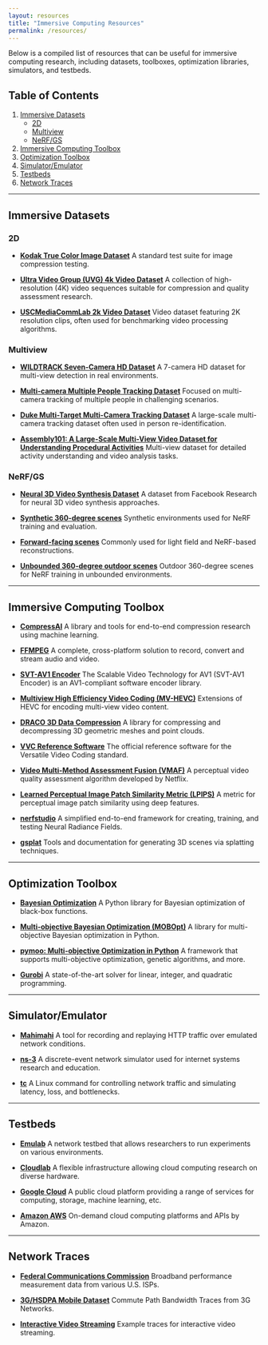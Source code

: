 ```yaml
---
layout: resources
title: "Immersive Computing Resources"
permalink: /resources/
---
```


Below is a compiled list of resources that can be useful for immersive computing research, including datasets, toolboxes, optimization libraries, simulators, and testbeds.

## Table of Contents
1. [Immersive Datasets](#immersive-datasets)
   - [2D](#2d)
   - [Multiview](#multiview)
   - [NeRF/GS](#nerfgs)
2. [Immersive Computing Toolbox](#immersive-computing-toolbox)
3. [Optimization Toolbox](#optimization-toolbox)
4. [Simulator/Emulator](#simulatoremulator)
5. [Testbeds](#testbeds)
6. [Network Traces](#network-traces)

---

## Immersive Datasets

### 2D
- **<a href="https://r0k.us/graphics/kodak/">Kodak True Color Image Dataset</a>** A standard test suite for image compression testing.

- **<a href="https://ultravideo.fi/dataset.html">Ultra Video Group (UVG) 4k Video Dataset</a>**  A collection of high-resolution (4K) video sequences suitable for compression and quality assessment research.

- **<a href="https://mcl.usc.edu/mcl-jcv-dataset/">USCMediaCommLab 2k Video Dataset</a>**  Video dataset featuring 2K resolution clips, often used for benchmarking video processing algorithms.

### Multiview
- **<a href="https://www.epfl.ch/labs/cvlab/data/data-wildtrack/">WILDTRACK Seven-Camera HD Dataset</a>**  A 7-camera HD dataset for multi-view detection in real environments.

- **<a href="https://iccv2021-mmp.github.io/">Multi-camera Multiple People Tracking Dataset</a>**  Focused on multi-camera tracking of multiple people in challenging scenarios.

- **<a href="https://exposing.ai/duke_mtmc/">Duke Multi-Target Multi-Camera Tracking Dataset</a>**  A large-scale multi-camera tracking dataset often used in person re-identification.

- **<a href="https://assembly-101.github.io">Assembly101: A Large-Scale Multi-View Video Dataset for Understanding Procedural Activities</a>**  Multi-view dataset for detailed activity understanding and video analysis tasks.

### NeRF/GS
- **<a href="https://github.com/facebookresearch/Neural_3D_Video">Neural 3D Video Synthesis Dataset</a>**  A dataset from Facebook Research for neural 3D video synthesis approaches.

- **<a href="https://www.matthewtancik.com/nerf">Synthetic 360-degree scenes</a>**  Synthetic environments used for NeRF training and evaluation.

- **<a href="https://github.com/Fyusion/LLFF">Forward-facing scenes</a>**  Commonly used for light field and NeRF-based reconstructions.

- **<a href="https://jonbarron.info/mipnerf360/">Unbounded 360-degree outdoor scenes</a>**  Outdoor 360-degree scenes for NeRF training in unbounded environments.

---

## Immersive Computing Toolbox
- **<a href="https://interdigitalinc.github.io/CompressAI/">CompressAI</a>**  A library and tools for end-to-end compression research using machine learning.

- **<a href="https://www.ffmpeg.org/">FFMPEG</a>**  A complete, cross-platform solution to record, convert and stream audio and video.

- **<a href="https://gitlab.com/AOMediaCodec/SVT-AV1">SVT-AV1 Encoder</a>**  The Scalable Video Technology for AV1 (SVT-AV1 Encoder) is an AV1-compliant software encoder library.

- **<a href="http://hevc.info/mvhevc">Multiview High Efficiency Video Coding (MV-HEVC)</a>**  Extensions of HEVC for encoding multi-view video content.

- **<a href="https://github.com/google/draco">DRACO 3D Data Compression</a>**  A library for compressing and decompressing 3D geometric meshes and point clouds.

- **<a href="https://vcgit.hhi.fraunhofer.de/jvet/VVCSoftware_VTM">VVC Reference Software</a>**  The official reference software for the Versatile Video Coding standard.

- **<a href="https://github.com/Netflix/vmaf">Video Multi-Method Assessment Fusion (VMAF)</a>**  A perceptual video quality assessment algorithm developed by Netflix.

- **<a href="https://github.com/richzhang/PerceptualSimilarity">Learned Perceptual Image Patch Similarity Metric (LPIPS)</a>**  A metric for perceptual image patch similarity using deep features.

- **<a href="https://docs.nerf.studio/">nerfstudio</a>**  A simplified end-to-end framework for creating, training, and testing Neural Radiance Fields.

- **<a href="https://docs.gsplat.studio/main/">gsplat</a>**  Tools and documentation for generating 3D scenes via splatting techniques.

---

## Optimization Toolbox
- **<a href="https://github.com/bayesian-optimization/BayesianOptimization">Bayesian Optimization</a>**  A Python library for Bayesian optimization of black-box functions.

- **<a href="https://github.com/ppgaluzio/MOBOpt">Multi-objective Bayesian Optimization (MOBOpt)</a>**  A library for multi-objective Bayesian optimization in Python.

- **<a href="https://pymoo.org/">pymoo: Multi-objective Optimization in Python</a>**  A framework that supports multi-objective optimization, genetic algorithms, and more.

- **<a href="https://www.gurobi.com/">Gurobi</a>**  A state-of-the-art solver for linear, integer, and quadratic programming.

---

## Simulator/Emulator
- **<a href="http://mahimahi.mit.edu/">Mahimahi</a>**  A tool for recording and replaying HTTP traffic over emulated network conditions.

- **<a href="https://www.nsnam.org/">ns-3</a>**  A discrete-event network simulator used for internet systems research and education.

- **<a href="https://man7.org/linux/man-pages/man8/tc.8.html">tc</a>**  A Linux command for controlling network traffic and simulating latency, loss, and bottlenecks.

---

## Testbeds
- **<a href="https://www.emulab.net/portal/frontpage.php">Emulab</a>**  A network testbed that allows researchers to run experiments on various environments.

- **<a href="https://www.cloudlab.us/">Cloudlab</a>**  A flexible infrastructure allowing cloud computing research on diverse hardware.

- **<a href="https://console.cloud.google.com/">Google Cloud</a>**  A public cloud platform providing a range of services for computing, storage, machine learning, etc.

- **<a href="https://aws.amazon.com/">Amazon AWS</a>**  On-demand cloud computing platforms and APIs by Amazon.

---

## Network Traces
- **<a href="https://www.fcc.gov/reports-research/reports/measuring-broadband-america">Federal Communications Commission</a>** Broadband performance measurement data from various U.S. ISPs.

- **<a href="https://www.fcc.gov/reports-research/reports/measuring-broadband-america">3G/HSDPA Mobile Dataset</a>** Commute Path Bandwidth Traces from 3G Networks.

- **<a href="https://github.com/hkust-spark/ns3-sparkrtc/blob/f7025dffd2f3ef1bfeeb6c142601833ca98cec4d/examples/sample.tr">Interactive Video Streaming</a>**  Example traces for interactive video streaming.